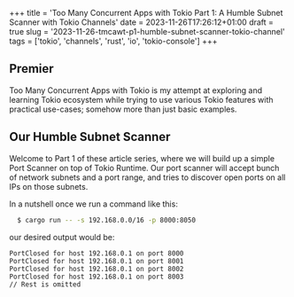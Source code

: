 +++
title = 'Too Many Concurrent Apps with Tokio Part 1: A Humble Subnet Scanner with Tokio Channels'
date = 2023-11-26T17:26:12+01:00
draft = true
slug = '2023-11-26-tmcawt-p1-humble-subnet-scanner-tokio-channel'
tags = ['tokio', 'channels', 'rust', 'io', 'tokio-console']
+++

## Premier
Too Many Concurrent Apps with Tokio is my attempt at exploring and learning Tokio ecosystem while trying to use various Tokio features with practical use-cases; somehow more than just basic examples.


## Our Humble Subnet Scanner
Welcome to Part 1 of these article series, where we will build up a simple Port Scanner on top of Tokio Runtime. Our port scanner will accept bunch of network subnets and a port range, and tries to discover open ports on all IPs on those subnets.

In a nutshell once we run a command like this:
```bash
  $ cargo run -- -s 192.168.0.0/16 -p 8000:8050

```

our desired output would be:

```text
PortClosed for host 192.168.0.1 on port 8000
PortClosed for host 192.168.0.1 on port 8001
PortClosed for host 192.168.0.1 on port 8002
PortClosed for host 192.168.0.1 on port 8003
// Rest is omitted
``` 
